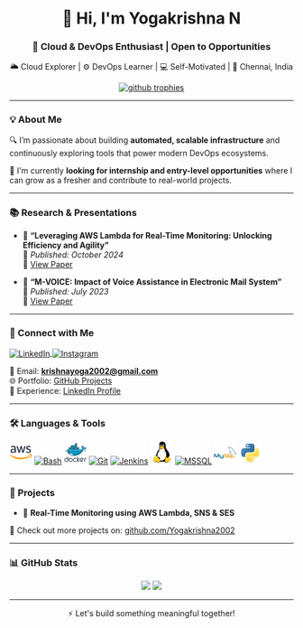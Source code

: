 <h1 align="center">👋 Hi, I'm Yogakrishna N</h1>
<h3 align="center">🚀 Cloud & DevOps Enthusiast | Open to Opportunities</h3>

<p align="center">
  🌥️ Cloud Explorer | ⚙️ DevOps Learner | 💻 Self-Motivated | 📍 Chennai, India
</p>

<p align="center">
  <a href="https://github.com/ryo-ma/github-profile-trophy"><img src="https://github-profile-trophy.vercel.app/?username=yogakrishna2002&theme=darkhub" alt="github trophies" /></a>
</p>

---

### 💡 About Me

🔍 I’m passionate about building **automated, scalable infrastructure** and continuously exploring tools that power modern DevOps ecosystems.

💼 I'm currently **looking for internship and entry-level opportunities** where I can grow as a fresher and contribute to real-world projects.

---


### 📚 Research & Presentations

- 📝 **“Leveraging AWS Lambda for Real-Time Monitoring: Unlocking Efficiency and Agility”**  
  📅 *Published: October 2024*  
  🔗 [View Paper ](https://zenodo.org/records/13882400)

- 📝 **“M-VOICE: Impact of Voice Assistance in Electronic Mail System”**  
  📅 *Published: July 2023*  
  🔗 [View Paper ](https://www.researchgate.net/publication/372743686_M-VOICE_IMPACT_OF_VOICE_ASSISTANCE_IN_ELECTRONIC_MAIL_SYSTEM)  


---


### 🔗 Connect with Me

<p align="left">
<a href="https://www.linkedin.com/in/yogakrishna-n-a984a4247" target="_blank">
  <img align="center" src="https://raw.githubusercontent.com/rahuldkjain/github-profile-readme-generator/master/src/images/icons/Social/linked-in-alt.svg" alt="LinkedIn" height="30" width="40" />
</a>
  
<a href="https://instagram.com/_.stalwart_prince" target="_blank">
  <img align="center" src="https://raw.githubusercontent.com/rahuldkjain/github-profile-readme-generator/master/src/images/icons/Social/instagram.svg" alt="Instagram" height="30" width="40" />
</a>
</p>

📧 Email: **krishnayoga2002@gmail.com**  
🌐 Portfolio: [GitHub Projects](https://github.com/Yogakrishna2002)  
📄 Experience: [LinkedIn Profile](https://www.linkedin.com/in/yogakrishna-n-a984a4247)

---

### 🛠️ Languages & Tools

<p align="left">
  <a href="https://aws.amazon.com" target="_blank" rel="noreferrer"><img src="https://raw.githubusercontent.com/devicons/devicon/master/icons/amazonwebservices/amazonwebservices-original-wordmark.svg" alt="AWS" width="40" height="40"/></a>
  <a href="https://www.gnu.org/software/bash/" target="_blank" rel="noreferrer"><img src="https://www.vectorlogo.zone/logos/gnu_bash/gnu_bash-icon.svg" alt="Bash" width="40" height="40"/></a>
  <a href="https://www.docker.com/" target="_blank" rel="noreferrer"><img src="https://raw.githubusercontent.com/devicons/devicon/master/icons/docker/docker-original-wordmark.svg" alt="Docker" width="40" height="40"/></a>
  <a href="https://git-scm.com/" target="_blank" rel="noreferrer"><img src="https://www.vectorlogo.zone/logos/git-scm/git-scm-icon.svg" alt="Git" width="40" height="40"/></a>
  <a href="https://www.jenkins.io" target="_blank" rel="noreferrer"><img src="https://www.vectorlogo.zone/logos/jenkins/jenkins-icon.svg" alt="Jenkins" width="40" height="40"/></a>
  <a href="https://www.linux.org/" target="_blank" rel="noreferrer"><img src="https://raw.githubusercontent.com/devicons/devicon/master/icons/linux/linux-original.svg" alt="Linux" width="40" height="40"/></a>
  <a href="https://www.microsoft.com/en-us/sql-server" target="_blank" rel="noreferrer"><img src="https://www.svgrepo.com/show/303229/microsoft-sql-server-logo.svg" alt="MSSQL" width="40" height="40"/></a>
  <a href="https://www.mysql.com/" target="_blank" rel="noreferrer"><img src="https://raw.githubusercontent.com/devicons/devicon/master/icons/mysql/mysql-original-wordmark.svg" alt="MySQL" width="40" height="40"/></a>
  <a href="https://www.python.org" target="_blank" rel="noreferrer"><img src="https://raw.githubusercontent.com/devicons/devicon/master/icons/python/python-original.svg" alt="Python" width="40" height="40"/></a>
</p>

---

### 💼 Projects

- 📡 **Real-Time Monitoring using AWS Lambda, SNS & SES**

📁 Check out more projects on: [github.com/Yogakrishna2002](https://github.com/Yogakrishna2002)

---

### 📊 GitHub Stats

<p align="center">
  <img src="https://github-readme-stats.vercel.app/api?username=yogakrishna2002&show_icons=true&theme=tokyonight" width="48%" />
  <img src="https://github-readme-stats.vercel.app/api/top-langs/?username=yogakrishna2002&layout=compact&theme=tokyonight" width="48%" />
</p>

---

<p align="center">
  ⚡ Let's build something meaningful together!
</p>
